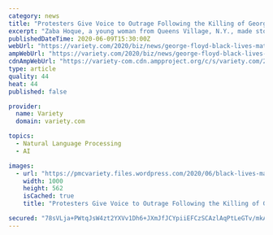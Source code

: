 ```yaml
---
category: news
title: "Protesters Give Voice to Outrage Following the Killing of George Floyd"
excerpt: "Zaba Hoque, a young woman from Queens Village, N.Y., made stops at two New York City protest sites on the afternoon of June 3 with a handmade placard in tow. Hoque stood on the edge of Union"
publishedDateTime: 2020-06-09T15:30:00Z
webUrl: "https://variety.com/2020/biz/news/george-floyd-black-lives-matter-protests-1234628322/"
ampWebUrl: "https://variety.com/2020/biz/news/george-floyd-black-lives-matter-protests-1234628322/amp/"
cdnAmpWebUrl: "https://variety-com.cdn.ampproject.org/c/s/variety.com/2020/biz/news/george-floyd-black-lives-matter-protests-1234628322/amp/"
type: article
quality: 44
heat: 44
published: false

provider:
  name: Variety
  domain: variety.com

topics:
  - Natural Language Processing
  - AI

images:
  - url: "https://pmcvariety.files.wordpress.com/2020/06/black-lives-matter-protests-george-floyd.jpg?w=1000"
    width: 1000
    height: 562
    isCached: true
    title: "Protesters Give Voice to Outrage Following the Killing of George Floyd"

secured: "78sVLja+PWtqJsW4zt2YXVv1Dh6+JXmJfJCYpiiEFCzSCAzlAqPtLeGTv/mkAn7nul2yzlq49VGczNMMVFzk486C3Ysvv9kHpiYImY9Cd9NhCaf52MQk0eMP7xc73/MYOtB8nIofSAdU8K91MB8Yo0uDR2LXocZcDlNHsbq4qjzI7oleMMvKJ+l02c8eDqeQQG49cLp3jXtkxcSBxkrIvtx1Krv4gm2XnbEsWLniHnROWXDN6+ql5G8/LoZoxMqr8COvGsg88Bjk8th/b0R9pd1JZe84AAApWGg1LLwffNUUQWKgghRV+QkM/d9GaiBW;fCCBf7lqqpsF8//IK91oMQ=="
---
```



